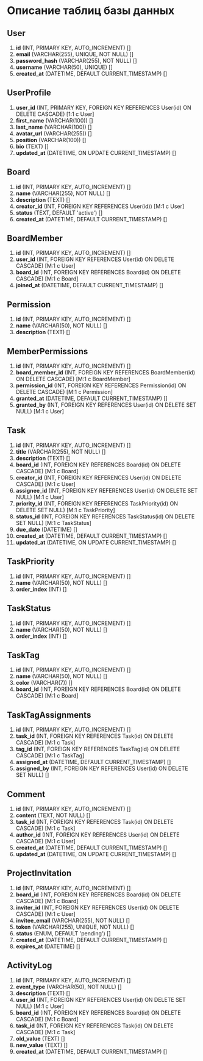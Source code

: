 # Описание таблиц базы данных

## User
1. **id** (INT, PRIMARY KEY, AUTO_INCREMENT) []
2. **email** (VARCHAR(255), UNIQUE, NOT NULL) []
3. **password_hash** (VARCHAR(255), NOT NULL) []
4. **username** (VARCHAR(50), UNIQUE) []
5. **created_at** (DATETIME, DEFAULT CURRENT_TIMESTAMP) []

## UserProfile
1. **user_id** (INT, PRIMARY KEY, FOREIGN KEY REFERENCES User(id) ON DELETE CASCADE) [1:1 с User]
2. **first_name** (VARCHAR(100)) []
3. **last_name** (VARCHAR(100)) []
4. **avatar_url** (VARCHAR(255)) []
5. **position** (VARCHAR(100)) []
6. **bio** (TEXT) []
7. **updated_at** (DATETIME, ON UPDATE CURRENT_TIMESTAMP) []

## Board
1. **id** (INT, PRIMARY KEY, AUTO_INCREMENT) []
2. **name** (VARCHAR(255), NOT NULL) []
3. **description** (TEXT) []
4. **creator_id** (INT, FOREIGN KEY REFERENCES User(id)) [M:1 с User]
5. **status** (TEXT, DEFAULT 'active') []
6. **created_at** (DATETIME, DEFAULT CURRENT_TIMESTAMP) []

## BoardMember
1. **id** (INT, PRIMARY KEY, AUTO_INCREMENT) []
2. **user_id** (INT, FOREIGN KEY REFERENCES User(id) ON DELETE CASCADE) [M:1 с User]
3. **board_id** (INT, FOREIGN KEY REFERENCES Board(id) ON DELETE CASCADE) [M:1 с Board]
4. **joined_at** (DATETIME, DEFAULT CURRENT_TIMESTAMP) []

## Permission
1. **id** (INT, PRIMARY KEY, AUTO_INCREMENT) []
2. **name** (VARCHAR(50), NOT NULL) []
3. **description** (TEXT) []

## MemberPermissions
1. **id** (INT, PRIMARY KEY, AUTO_INCREMENT) []
2. **board_member_id** (INT, FOREIGN KEY REFERENCES BoardMember(id) ON DELETE CASCADE) [M:1 с BoardMember]
3. **permission_id** (INT, FOREIGN KEY REFERENCES Permission(id) ON DELETE CASCADE) [M:1 с Permission]
4. **granted_at** (DATETIME, DEFAULT CURRENT_TIMESTAMP) []
5. **granted_by** (INT, FOREIGN KEY REFERENCES User(id) ON DELETE SET NULL) [M:1 с User]

## Task
1. **id** (INT, PRIMARY KEY, AUTO_INCREMENT) []
2. **title** (VARCHAR(255), NOT NULL) []
3. **description** (TEXT) []
4. **board_id** (INT, FOREIGN KEY REFERENCES Board(id) ON DELETE CASCADE) [M:1 с Board]
5. **creator_id** (INT, FOREIGN KEY REFERENCES User(id) ON DELETE CASCADE) [M:1 с User]
6. **assignee_id** (INT, FOREIGN KEY REFERENCES User(id) ON DELETE SET NULL) [M:1 с User]
7. **priority_id** (INT, FOREIGN KEY REFERENCES TaskPriority(id) ON DELETE SET NULL) [M:1 с TaskPriority]
8. **status_id** (INT, FOREIGN KEY REFERENCES TaskStatus(id) ON DELETE SET NULL) [M:1 с TaskStatus]
9. **due_date** (DATETIME) []
10. **created_at** (DATETIME, DEFAULT CURRENT_TIMESTAMP) []
11. **updated_at** (DATETIME, ON UPDATE CURRENT_TIMESTAMP) []

## TaskPriority
1. **id** (INT, PRIMARY KEY, AUTO_INCREMENT) []
2. **name** (VARCHAR(50), NOT NULL) []
3. **order_index** (INT) []

## TaskStatus
1. **id** (INT, PRIMARY KEY, AUTO_INCREMENT) []
2. **name** (VARCHAR(50), NOT NULL) []
3. **order_index** (INT) []

## TaskTag
1. **id** (INT, PRIMARY KEY, AUTO_INCREMENT) []
2. **name** (VARCHAR(50), NOT NULL) []
3. **color** (VARCHAR(7)) []
4. **board_id** (INT, FOREIGN KEY REFERENCES Board(id) ON DELETE CASCADE) [M:1 с Board]

## TaskTagAssignments
1. **id** (INT, PRIMARY KEY, AUTO_INCREMENT) []
2. **task_id** (INT, FOREIGN KEY REFERENCES Task(id) ON DELETE CASCADE) [M:1 с Task]
3. **tag_id** (INT, FOREIGN KEY REFERENCES TaskTag(id) ON DELETE CASCADE) [M:1 с TaskTag]
4. **assigned_at** (DATETIME, DEFAULT CURRENT_TIMESTAMP) []
5. **assigned_by** (INT, FOREIGN KEY REFERENCES User(id) ON DELETE SET NULL) []

## Comment
1. **id** (INT, PRIMARY KEY, AUTO_INCREMENT) []
2. **content** (TEXT, NOT NULL) []
3. **task_id** (INT, FOREIGN KEY REFERENCES Task(id) ON DELETE CASCADE) [M:1 с Task]
4. **author_id** (INT, FOREIGN KEY REFERENCES User(id) ON DELETE CASCADE) [M:1 с User]
5. **created_at** (DATETIME, DEFAULT CURRENT_TIMESTAMP) []
6. **updated_at** (DATETIME, ON UPDATE CURRENT_TIMESTAMP) []

## ProjectInvitation
1. **id** (INT, PRIMARY KEY, AUTO_INCREMENT) []
2. **board_id** (INT, FOREIGN KEY REFERENCES Board(id) ON DELETE CASCADE) [M:1 с Board]
3. **inviter_id** (INT, FOREIGN KEY REFERENCES User(id) ON DELETE CASCADE) [M:1 с User]
4. **invitee_email** (VARCHAR(255), NOT NULL) []
5. **token** (VARCHAR(255), UNIQUE, NOT NULL) []
6. **status** (ENUM, DEFAULT 'pending') []
7. **created_at** (DATETIME, DEFAULT CURRENT_TIMESTAMP) []
8. **expires_at** (DATETIME) []

## ActivityLog
1. **id** (INT, PRIMARY KEY, AUTO_INCREMENT) []
2. **event_type** (VARCHAR(50), NOT NULL) []
3. **description** (TEXT) []
4. **user_id** (INT, FOREIGN KEY REFERENCES User(id) ON DELETE SET NULL) [M:1 с User]
5. **board_id** (INT, FOREIGN KEY REFERENCES Board(id) ON DELETE CASCADE) [M:1 с Board]
6. **task_id** (INT, FOREIGN KEY REFERENCES Task(id) ON DELETE CASCADE) [M:1 с Task]
7. **old_value** (TEXT) []
8. **new_value** (TEXT) []
9. **created_at** (DATETIME, DEFAULT CURRENT_TIMESTAMP) []